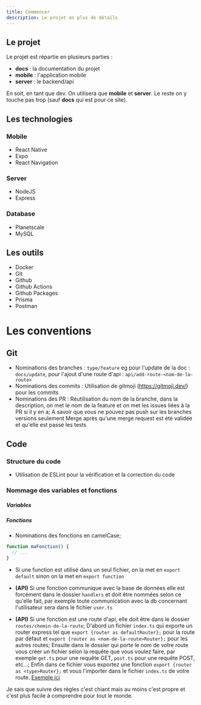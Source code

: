 ```yaml
---
title: Commencer
description: Le projet en plus de détails
---
```


## Le projet

Le projet est répartie en plusieurs parties :

- **docs** : la documentation du projet
- **mobile** : l'application mobile
- **server** : le backend/api

En soit, en tant que dev. On utilisera que **mobile** et **server**. Le reste on
y touche pas trop (sauf **docs** qui est pour ce site).

## Les technologies

### Mobile

- React Native
- Expo
- React Navigation

### Server

- NodeJS
- Express

### Database

- Planetscale
- MySQL

## Les outils

- Docker
- Git
- Github
- Github Actions
- Github Packages
- Prisma
- Postman

# Les conventions

## Git

- Nominations des branches : `type/feature` eg pour l'update de la doc :
  `docs/update`, pour l'ajout d'une route d'api :
  `api/add-route-<nom-de-la-route>`
- Nominations des commits : Utilisation de gitmoji (https://gitmoji.dev/) pour
  les commits
- Nominations des PR : Réutilisation du nom de la branche, dans la description,
  on met le nom de la feature et on met les issues liées à la PR si il y en a; A
  savoir que vous ne pouvez pas push sur les branches versions seulement Merge
  après qu'une merge request est été validée et qu'elle est passé les tests

## Code

### Structure du code

- Utilisation de ESLint pour la vérification et la correction du code

### Nommage des variables et fonctions

##### Variables

##### Fonctions

- Nominations des fonctions en camelCase;

```ts
function maFonction() {
  // ...
}
```

- Si une function est utilisé dans un seul fichier, on la met en
  `export default` sinon on la met en `export function`

- **(API)** Si une fonction communique avec la base de données elle est
  forcément dans le dossier `handlers` et doit être nommées selon ce qu'elle
  fait, par exemple toute communication avec la db concernant l'utilisateur sera
  dans le fichier `user.ts`

- **(API)** Si une fonction est une route d'api, elle doit être dans le dossier
  `routes/chemin-de-la-route`; D'abord un fichier `index.ts` qui exporte un
  router express tel que `export {router as defaultRouter};` pour la route par
  défaut et `export {router as <nom-de-la-route>Router};` pour les autres
  routes; Ensuite dans le dossier qui porte le nom de votre route vous créer un
  fichier selon la requête que vous voulez faire, par exemple `get.ts` pour une
  requête GET, `post.ts` pour une requête POST, etc...; Enfin dans ce fichier
  vous exportez une fonction `export {router as <type>Router};` et vous
  l'importer dans le fichier `index.ts` de votre route.
  [Exemple ici](/reference/api-example-router)

Je sais que suivre des règles c'est chiant mais au moins c'est propre et c'est
plus facile à comprendre pour tout le monde.
